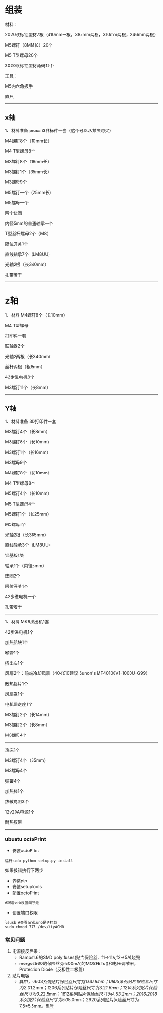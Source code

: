 # 组装

材料：

2020欧标铝型材7根（410mm一根，385mm两根，310mm两根，246mm两根）

M5螺钉（8MM长）20个

M5 T型螺母20个

2020欧标铝型材角码12个

工具：

M5内六角扳手

直尺

---
## x轴
1、材料准备
prusa i3非标件一套（这个可以从某宝购买）

M4螺钉8个（10mm长）

M4 T型螺母8个

M3螺钉8个（16mm长）

M3螺钉1个（35mm长）

M3螺母9个

M5螺钉一个（25mm长）

M5螺母一个

两个垫圈

内径5mm的普通轴承一个

T型丝杆螺母2个（M8）

限位开关1个

直线轴承7个（LM8UU）

光轴2根（长340mm）

扎带若干

---
# z轴
1、材料
M4螺钉8个（长10mm）

M4 T型螺母

打印件一套

联轴器2个

光轴2两根（长340mm）

丝杆两根（粗8mm）

42步进电机3个

M3螺钉11个（长8mm）

---
## Y轴
1、材料准备
3D打印件一套

M3螺钉4个（长8mm）

M3螺钉8个（长10mm）

M3螺钉1个（长16mm）

M3螺母9个

M4螺钉8个（长10mm）

M4 T型螺母8个

M5螺钉4个（长10mm）

M5 T型螺母4个

M5螺钉1个（长25mm）

M5螺母1个

光轴2根（长385mm）

直线轴承3个（LM8UU）

铝基板1块

轴承1个（内径5mm）

垫圈2个

限位开关1个

42步进电机一个

扎带若干

---

1、材料
MK8挤出机1套

42步进电机1个

加热铝块1个

喉管1个

挤出头1个

风扇2个：热端冷却风扇（40*40*10建议 Sunon's MF40100V1-1000U-G99）



散热铝片1个

风扇罩1个

电机固定座1个

M3螺钉2个（长14mm）

M3螺钉2个（长8mm）

M3螺母4个

---

热床1个

M3螺钉4个（35mm）

M3螺母4个

弹簧4个

加热棒1个

热敏电阻2个

12v20A电源1个

耐热胶带

-----

### ubuntu octoPrint
- 安装octoPrint
```
运行sudo python setup.py install
```
如果报错执行下两步
- 安装pip
- 安装setuptools
- 配置octoPrint
```
#跟着web设置向导走
```
- 设置端口权限
```
lsusb #查看ardiuno是否挂载
sudo chmod 777 /dev/ttyACM0
```

### 常见问题
1. 电源接反后果：
   - Ramps1.6的SMD poly fuses(贴片保险丝，f1->11A,f2->5A)烧毁
   - merge2560的保险丝旁(500mA)的MOSFETs()和电压调节器，Protection Diode（反极性二极管）
2. 贴片电容
   - 其中，0603系列贴片保险丝尺寸为1.6*0.8mm；0805系列贴片保险丝尺寸为2.0*1.2mm；1206系列贴片保险丝尺寸为3.2*1.6mm；1210系列贴片保险丝尺寸为3.2*2.5mm；1812系列贴片保险丝尺寸为4.5*3.2mm；2016/2018系列贴片保险丝尺寸为5.0*5.0mm；2920系列贴片保险丝尺寸为7.5*5.5mm。<a href='https://baike.baidu.com/item/%E8%B4%B4%E7%89%87%E4%BF%9D%E9%99%A9%E4%B8%9D'>型号</a>